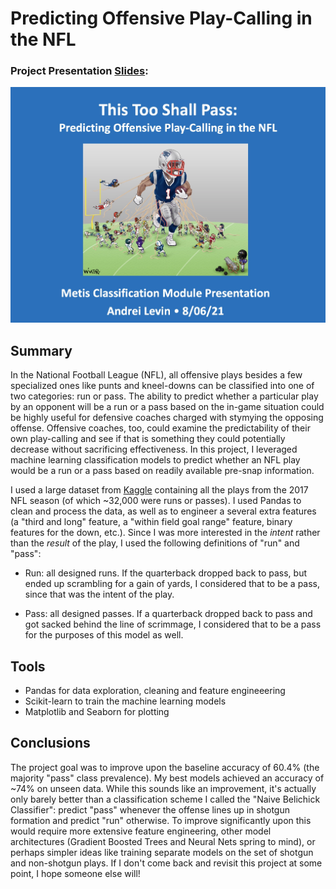 # Predicting Offensive Play-Calling in the NFL

### Project Presentation [Slides](https://github.com/andreilevin/Classification_project/blob/main/AndreiPresentation.pdf): 

[![AndreiPresentation.pdf:](https://raw.githubusercontent.com/andreilevin/Classification_project/main/cover_screenshot.jpg)](https://github.com/andreilevin/Classification_project/blob/main/AndreiPresentation.pdf)

## Summary

In the National Football League (NFL), all offensive plays besides a few specialized ones like punts and kneel-downs can be classified into one of two categories: run or pass.  The ability to predict whether a particular play by an opponent will be a run or a pass based on the in-game situation could be highly useful for defensive coaches charged with stymying the opposing offense.  Offensive coaches, too, could examine the predictability of their own play-calling and see if that is something they could potentially decrease without sacrificing effectiveness.  In this project, I leveraged machine learning classification models to predict whether an NFL play would be a run or a pass based on readily available pre-snap information.

I used a large dataset from [Kaggle](https://www.kaggle.com/maxhorowitz/nflplaybyplay2009to2016?select=NFL+Play+by+Play+2009-2018+%28v5%29.csv) containing all the plays from the 2017 NFL season (of which ~32,000 were runs or passes).  I used Pandas to clean and process the data, as well as to engineer a several extra features (a "third and long" feature, a "within field goal range" feature, binary features for the down, etc.).  Since I was more interested in the *intent* rather than the *result* of the play, I used the following definitions of "run" and "pass":

- Run: all designed runs.   If the quarterback dropped back to pass, but ended up scrambling for a gain of yards, I considered that to be a pass, since that was the intent of the play.

- Pass: all designed passes.  If a quarterback dropped back to pass and got sacked behind the line of scrimmage, I considered that to be a pass for the purposes of this model as well.

## Tools 

* Pandas for data exploration, cleaning and feature engineeering
* Scikit-learn to train the machine learning models
* Matplotlib and Seaborn for plotting 

## Conclusions

The project goal was to improve upon the baseline accuracy of 60.4% (the majority "pass" class prevalence).  My best models achieved an accuracy of ~74% on unseen data.  While this sounds like an improvement, it's actually only barely better than a classification scheme I called the "Naive Belichick Classifier":  predict "pass" whenever the offense lines up in shotgun formation and predict "run" otherwise.  To improve significantly upon this would require more extensive feature engineering, other model architectures (Gradient Boosted Trees and Neural Nets spring to mind), or perhaps simpler ideas like training separate models on the set of shotgun and non-shotgun plays.  If I don't come back and revisit this project at some point, I hope someone else will!

